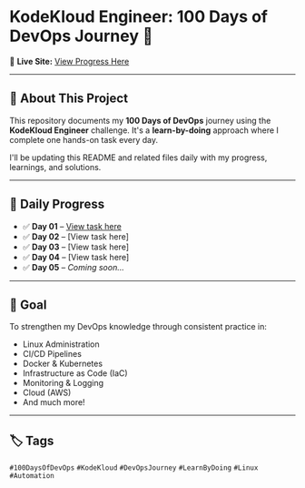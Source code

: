 # KodeKloud Engineer: 100 Days of DevOps Journey 🚀

📍 **Live Site:** [View Progress Here](https://engineer.kodekloud.com/progress)

---

## 📘 About This Project

This repository documents my **100 Days of DevOps** journey using the **KodeKloud Engineer** challenge. It's a **learn-by-doing** approach where I complete one hands-on task every day.

I'll be updating this README and related files daily with my progress, learnings, and solutions.

---

## 📅 Daily Progress

- ✅ **Day 01** – [View task here](https://github.com/ANJANA-MM/kodekloud-engineer/tree/70d5cce394a56b28f6d7062b9cede603ab01a4b7/100%20Days%20of%20DevOps/Day%2001) 
- ✅ **Day 02** – [View task here]
- ✅ **Day 03** – [View task here]
- ✅ **Day 04** – [View task here]
- ✅ **Day 05** – *Coming soon...*

---

## 🧭 Goal

To strengthen my DevOps knowledge through consistent practice in:

- Linux Administration
- CI/CD Pipelines
- Docker & Kubernetes
- Infrastructure as Code (IaC)
- Monitoring & Logging
- Cloud (AWS)
- And much more!

---

## 🏷️ Tags

`#100DaysOfDevOps` `#KodeKloud` `#DevOpsJourney` `#LearnByDoing` `#Linux` `#Automation`


